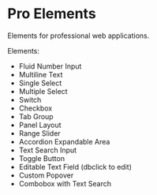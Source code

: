 # Pro Elements

Elements for professional web applications.

Elements:
- Fluid Number Input
- Multiline Text
- Single Select
- Multiple Select
- Switch
- Checkbox
- Tab Group
- Panel Layout
- Range Slider
- Accordion Expandable Area
- Text Search Input
- Toggle Button
- Editable Text Field (dbclick to edit)
- Custom Popover
- Combobox with Text Search
